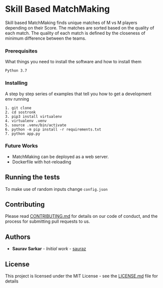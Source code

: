 # Skill Based MatchMaking

Skill based MatchMaking finds unique matches of M vs M players depending on their Score.
The matches are sorted based on the quality of each match. 
The quality of each match is defined by the closeness of minimum difference between the teams.

### Prerequisites

What things you need to install the software and how to install them

```
Python 3.7
```

### Installing

A step by step series of examples that tell you how to get a development env running

```
1. git clone
2. cd sostronk
3. pip3 install virtualenv
4. virtualenv .venv
5. source .venv/bin/activate
6. python -m pip install -r requirements.txt
7. python app.py
```

### Future Works

- MatchMaking can be deployed as a web server.
- Dockerfile with hot-reloading


## Running the tests

To make use of random inputs change `config.json`


## Contributing

Please read [CONTRIBUTING.md](https://gist.github.com/sauraz) for details on our code of conduct, and the process for submitting pull requests to us.
 

## Authors

* **Saurav Sarkar** - *Initial work* - [sauraz](https://gist.github.com/sauraz)


## License

This project is licensed under the MIT License - see the [LICENSE.md](LICENSE.md) file for details

